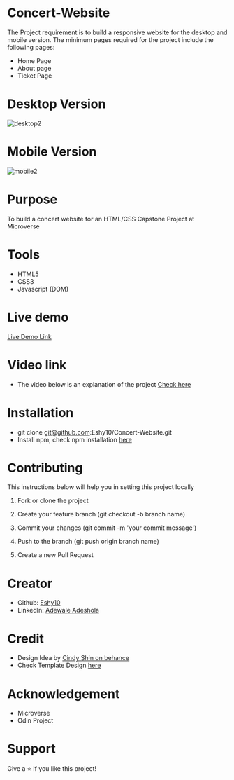 # Concert-Website
The Project requirement is to build a responsive website for the desktop and mobile version.
The minimum pages required for the project include the following pages:
- Home Page
- About page
- Ticket Page 

# Desktop Version
![desktop2](https://user-images.githubusercontent.com/52670459/75148729-9d5dad00-5700-11ea-8486-270375403df6.png)

# Mobile Version
![mobile2](https://user-images.githubusercontent.com/52670459/75148541-2d4f2700-5700-11ea-98ad-4caf44c437c2.png)

# Purpose
To build a concert website for an HTML/CSS Capstone Project at Microverse

# Tools 
- HTML5
- CSS3
- Javascript (DOM)

# Live demo
<a href="https://raw.githack.com/Eshy10/Concert-Website/feature-branch/index.html">Live Demo Link</a>

# Video link
- The video below is an explanation of the project
<a href="https://www.loom.com/share/ad4b6dd10ece452e995f97f479155ebe">Check here</a>

# Installation
- git clone git@github.com:Eshy10/Concert-Website.git
- Install npm, check npm installation <a href="https://www.taniarascia.com/how-to-install-and-use-node-js-and-npm-mac-and-windows/">here</a>

# Contributing
This instructions below will help you in setting this project locally

1. Fork or clone the project

2. Create your feature branch (git checkout -b branch name)

3. Commit your changes (git commit -m 'your commit message')

4. Push to the branch (git push origin branch name)

5. Create a new Pull Request

# Creator
- Github: <a href="https://github.com/Eshy10">Eshy10</a>
- LinkedIn: <a href="https://www.linkedin.com/in/adewale-adeshola-b0b581139/">Adewale Adeshola</a>

# Credit
- Design Idea by <a href="https://www.behance.net/adagio07">Cindy Shin on behance</a>
- Check Template Design <a href="https://www.behance.net/gallery/29845175/CC-Global-Summit-2015">here</a>

# Acknowledgement
- Microverse
- Odin Project

# Support
Give a ⭐️ if you like this project!